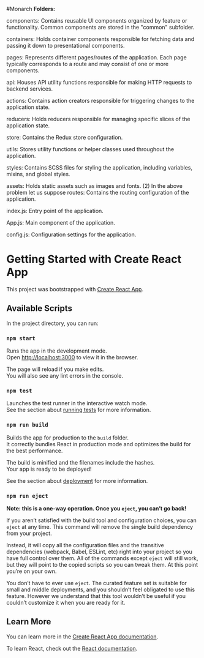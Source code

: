 #Monarch
**Folders:**

components: Contains reusable UI components organized by feature or functionality. Common components are stored in the "common" subfolder.

containers: Holds container components responsible for fetching data and passing it down to presentational components.

pages: Represents different pages/routes of the application. Each page typically corresponds to a route and may consist of one or more components.

api: Houses API utility functions responsible for making HTTP requests to backend services.

actions: Contains action creators responsible for triggering changes to the application state.

reducers: Holds reducers responsible for managing specific slices of the application state.

store: Contains the Redux store configuration.

utils: Stores utility functions or helper classes used throughout the application.

styles: Contains SCSS files for styling the application, including variables, mixins, and global styles.

assets: Holds static assets such as images and fonts.
(2) In the above problem let us suppose
routes: Contains the routing configuration of the application.

index.js: Entry point of the application.

App.js: Main component of the application.

config.js: Configuration settings for the application.





# Getting Started with Create React App

This project was bootstrapped with [Create React App](https://github.com/facebook/create-react-app).

## Available Scripts

In the project directory, you can run:

### `npm start`

Runs the app in the development mode.\
Open [http://localhost:3000](http://localhost:3000) to view it in the browser.

The page will reload if you make edits.\
You will also see any lint errors in the console.

### `npm test`

Launches the test runner in the interactive watch mode.\
See the section about [running tests](https://facebook.github.io/create-react-app/docs/running-tests) for more information.

### `npm run build`

Builds the app for production to the `build` folder.\
It correctly bundles React in production mode and optimizes the build for the best performance.

The build is minified and the filenames include the hashes.\
Your app is ready to be deployed!

See the section about [deployment](https://facebook.github.io/create-react-app/docs/deployment) for more information.

### `npm run eject`

**Note: this is a one-way operation. Once you `eject`, you can’t go back!**

If you aren’t satisfied with the build tool and configuration choices, you can `eject` at any time. This command will remove the single build dependency from your project.

Instead, it will copy all the configuration files and the transitive dependencies (webpack, Babel, ESLint, etc) right into your project so you have full control over them. All of the commands except `eject` will still work, but they will point to the copied scripts so you can tweak them. At this point you’re on your own.

You don’t have to ever use `eject`. The curated feature set is suitable for small and middle deployments, and you shouldn’t feel obligated to use this feature. However we understand that this tool wouldn’t be useful if you couldn’t customize it when you are ready for it.

## Learn More

You can learn more in the [Create React App documentation](https://facebook.github.io/create-react-app/docs/getting-started).

To learn React, check out the [React documentation](https://reactjs.org/).
